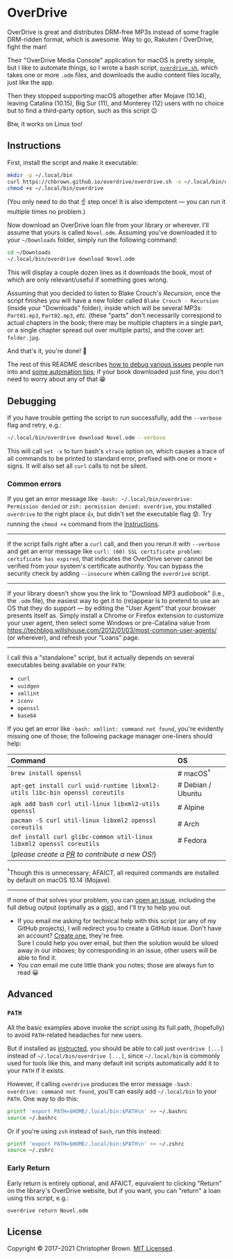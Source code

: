 # OverDrive

OverDrive is great and distributes DRM-free MP3s instead of some fragile DRM-ridden format, which is awesome.
Way to go, Rakuten / OverDrive, fight the man!

Their "OverDrive Media Console" application for macOS is pretty simple,
but I like to automate things,
so I wrote a bash script, [`overdrive.sh`](overdrive.sh),
which takes one or more `.odm` files,
and downloads the audio content files locally, just like the app.

Then they stopped supporting macOS altogether after Mojave (10.14),
leaving Catalina (10.15), Big Sur (11), and Monterey (12) users with no choice but to find a third-party option,
such as this script 😉

Btw, it works on Linux too!


## Instructions

First, install the script and make it executable:

```sh
mkdir -p ~/.local/bin
curl https://chbrown.github.io/overdrive/overdrive.sh -o ~/.local/bin/overdrive
chmod +x ~/.local/bin/overdrive
```

(You only need to do that ☝️ step once!
It is also idempotent — you can run it multiple times no problem.)

Now download an OverDrive loan file from your library or wherever.
I'll assume that yours is called `Novel.odm`.
Assuming you've downloaded it to your `~/Downloads` folder, simply run the following command:

```sh
cd ~/Downloads
~/.local/bin/overdrive download Novel.odm
```

This will display a couple dozen lines as it downloads the book,
most of which are only relevant/useful if something goes wrong.

Assuming that you decided to listen to Blake Crouch's _Recursion_,
once the script finishes you will have a new folder called `Blake Crouch - Recursion` (inside your "Downloads" folder),
inside which will be several MP3s: `Part01.mp3`, `Part02.mp3`, _etc._
(these "parts" don't necessarily correspond to actual chapters in the book;
there may be multiple chapters in a single part, or a single chapter spread out over multiple parts),
and the cover art: `folder.jpg`.

And that's it, you're done! 🎉

The rest of this README describes
[how to debug various issues](#debugging) people run into
and [some automation tips](#advanced);
if your book downloaded just fine, you don't need to worry about any of that 😁


## Debugging

If you have trouble getting the script to run successfully, add the `--verbose` flag and retry, e.g.:

```sh
~/.local/bin/overdrive download Novel.odm --verbose
```

This will call `set -x` to turn bash's `xtrace` option on,
which causes a trace of all commands to be printed to standard error,
prefixed with one or more `+` signs.
It will also set all `curl` calls to not be silent.

### Common errors

If you get an error message like `-bash: ~/.local/bin/overdrive: Permission denied` or `zsh: permission denied: overdrive`,
you installed `overdrive` to the right place 👍, but didn't set the executable flag 😟.
Try running the `chmod +x` command from the [Instructions](#instructions).

---

If the script fails right after a `curl` call, and then you rerun it with `--verbose` and get an error message like `curl: (60) SSL certificate problem: certificate has expired`,
that indicates the OverDrive server cannot be verified from your system's certificate authority.
You can bypass the security check by adding `--insecure` when calling the `overdrive` script.

---

If your library doesn't show you the link to "Download MP3 audiobook" (i.e., the `.odm` file),
the easiest way to get it to (re)appear is to pretend to use an OS that they do support —
by editing the "User Agent" that your browser presents itself as.
Simply install a Chrome or Firefox extension to customize your user agent,
then select some Windows or pre-Catalina value from https://techblog.willshouse.com/2012/01/03/most-common-user-agents/ (or wherever), and refresh your "Loans" page.

---

I call this a "standalone" script,
but it actually depends on several executables being available on your `PATH`:

* `curl`
* `uuidgen`
* `xmllint`
* `iconv`
* `openssl`
* `base64`

If you get an error like `-bash: xmllint: command not found`,
you're evidently missing one of those;
the following package manager one-liners should help:

| Command | OS |
|:--------|:---|
| `brew install openssl` | # macOS<sup>†</sup>
| `apt-get install curl uuid-runtime libxml2-utils libc-bin openssl coreutils` | # Debian / Ubuntu
| `apk add bash curl util-linux libxml2-utils openssl` | # Alpine
| `pacman -S curl util-linux libxml2 openssl coreutils` | # Arch
| `dnf install curl glibc-common util-linux libxml2 openssl coreutils` | # Fedora
| (_please create a [PR](https://github.com/chbrown/overdrive/pulls) to contribute a new OS!_)

<sup>†</sup>Though this is unnecessary; AFAICT, all required commands are installed by default on macOS 10.14 (Mojave).

---

If none of that solves your problem,
you can [open an issue](https://github.com/chbrown/overdrive/issues/new),
including the full debug output (optimally as a [gist](https://gist.github.com/)),
and I'll try to help you out.

* If you email me asking for technical help with this script (or any of my GitHub projects),
  I will redirect you to create a GitHub issue.
  Don't have an account? [Create one](https://github.com/signup), they're free. \
  Sure I could help you over email, but then the solution would be siloed away in our inboxes;
  by corresponding in an issue, other users will be able to find it.
* You _can_ email me cute little thank you notes; those are always fun to read 😀


## Advanced

### `PATH`

All the basic examples above invoke the script using its full path,
(hopefully) to avoid `PATH`-related headaches for new users.
<!-- Seriously, I feel like half the time I've spent answering issues is trying to mindread what they've done to their PATH and the most likely way to fix it. -->
But if installed as [instructed](#instructions),
you should be able to call just `overdrive [...]` instead of `~/.local/bin/overdrive [...]`,
since `~/.local/bin` is commonly used for tools like this,
and many default init scripts automatically add it to your `PATH` if it exists.

However, if calling `overdrive` produces the error message `-bash: overdrive: command not found`,
you'll can easily add `~/.local/bin` to your `PATH`. One way to do this:

```sh
printf 'export PATH=$HOME/.local/bin:$PATH\n' >> ~/.bashrc
source ~/.bashrc
```

Or if you're using `zsh` instead of `bash`, run this instead:

```sh
printf 'export PATH=$HOME/.local/bin:$PATH\n' >> ~/.zshrc
source ~/.zshrc
```

### Early Return

Early return is entirely optional,
and AFAICT, equivalent to clicking "Return" on the library's OverDrive website,
but if you want, you can "return" a loan using this script, e.g.:

    overdrive return Novel.odm


## License

Copyright © 2017–2021 Christopher Brown.
[MIT Licensed](https://chbrown.github.io/licenses/MIT/#2017-2021).
